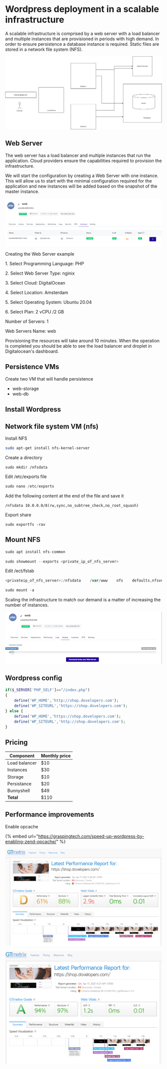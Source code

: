 # Wordpress deployment in a scalable infrastructure

A scalable infrastructure is comprised by a web server with a load balancer and multiple instances that are provisioned in periods with high demand. In order to ensure persistence a database instance is required. Static files are stored in a network file system (NFS).

![horizontal scalable infrastructure](../../.gitbook/assets/webservers-horizontal-scale.png)

## Web Server

The web server has a load balancer and multiple instances that run the application. Cloud providers ensure the capabilities required to provision the infrastructure.

We will start the configuration by creating a Web Server with one instance. This will allow us to start with the minimal configuration required for the application and new instances will be added based on the snapshot of the master instance.

![A web server running PHP applications with one instance](<../../.gitbook/assets/image (4).png>)

Creating the Web Server example

1\. Select Programming Language: PHP

2\. Select Web Server Type: nginix

3\. Select Cloud: DigitalOcean

4\. Select Location: Amsterdam

5\. Select Operating System: Ubuntu 20.04

6\. Select Plan: 2 vCPU /2 GB

Number of Servers: 1

Web Servers Name: web

Provisioning the resources will take around 10 minutes. When the operation is completed you should be able to see the load balancer and droplet in Digitalocean's dashboard.

## Persistence VMs

Create two VM that will handle persistence

* web-storage
* web-db

## Install Wordpress

## Network file system VM (nfs)

Install NFS

```bash
sudo apt-get install nfs-kernel-server
```

Create a directory

```
sudo mkdir /nfsdata
```

Edit /etc/exports file

```php
sudo nano /etc/exports
```

Add the following content at the end of the file and save it

```
/nfsdata 10.0.0.0/8(rw,sync,no_subtree_check,no_root_squash)
```

Export share

```
sudo exportfs -rav
```

## Mount NFS

```php
sudo apt install nfs-common
```

```php
sudo showmount --exports <private_ip_of_nfs_server>
```

Edit /ect/fstab

```php
<privateip_of_nfs_server>:/nfsdata    /var/www    nfs    defaults,nfsvers=3,noatime    0    0
```

```php
sudo mount -a
```

Scaling the infrastructure to match our demand is a matter of increasing the number of instances.

![Scaling](<../../.gitbook/assets/image (1).png>)

## Wordpress config

```php
if($_SERVER['PHP_SELF']=="/index.php")
{
    define('WP_HOME','http://shop.dovelopers.com');
    define('WP_SITEURL','https://shop.dovelopers.com');
} else {
    define('WP_HOME','https://shop.dovelopers.com');
    define('WP_SITEURL','http://shop.dovelopers.com');
}
```

## Pricing

| Component     | Monthly price |
| ------------- | ------------- |
| Load balancer | $10           |
| Instances     | $30           |
| Storage       | $10           |
| Persistance   | $20           |
| Bunnyshell    | $49           |
| **Total**     | $110          |

## Performance improvements

Enable opcache

{% embed url="https://graspingtech.com/speed-up-wordpress-by-enabling-zend-opcache/" %}

![Before opcache](<../../.gitbook/assets/image (2).png>)

![After opcache](<../../.gitbook/assets/image (3).png>)
